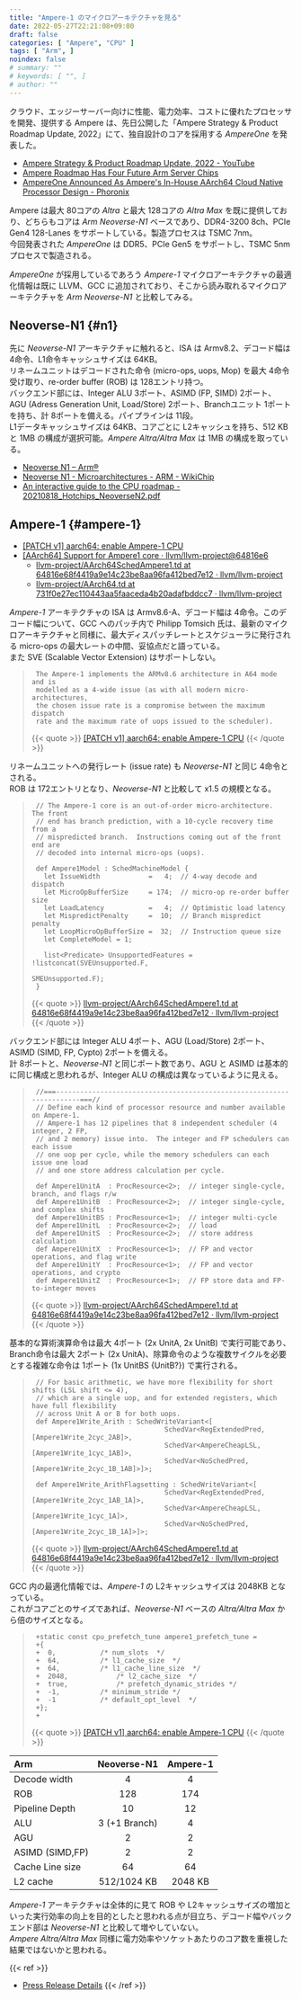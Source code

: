 ```yaml
---
title: "Ampere-1 のマイクロアーキテクチャを見る"
date: 2022-05-27T22:21:08+09:00
draft: false
categories: [ "Ampere", "CPU" ]
tags: [ "Arm", ]
noindex: false
# summary: ""
# keywords: [ "", ]
# author: ""
---
```


クラウド、エッジーサーバー向けに性能、電力効率、コストに優れたプロセッサを開発、提供する Ampere は、先日公開した「Ampere Strategy & Product Roadmap Update, 2022」にて、独自設計のコアを採用する *AmpereOne* を発表した。  

 * [Ampere Strategy & Product Roadmap Update, 2022 - YouTube](https://www.youtube.com/watch?v=rxPt7bpXGSk)
 * [Ampere Roadmap Has Four Future Arm Server Chips](https://www.nextplatform.com/2022/05/27/ampere-roadmap-has-four-future-arm-server-chips/)
 * [AmpereOne Announced As Ampere's In-House AArch64 Cloud Native Processor Design - Phoronix](https://www.phoronix.com/scan.php?page=news_item&px=AmpereOne)

Ampere は最大 80コアの *Altra* と最大 128コアの *Altra Max* を既に提供しており、どちらもコアは *Arm Neoverse-N1* ベースであり、DDR4-3200 8ch、PCIe Gen4 128-Lanes をサポートしている。製造プロセスは TSMC 7nm。  
今回発表された *AmpereOne* は DDR5、PCIe Gen5 をサポートし、TSMC 5nmプロセスで製造される。  

*AmpereOne* が採用しているであろう *Ampere-1* マイクロアーキテクチャの最適化情報は既に LLVM、GCC に追加されており、そこから読み取れるマイクロアーキテクチャを *Arm Neoverse-N1* と比較してみる。  

## Neoverse-N1 {#n1}
先に *Neoverse-N1* アーキテクチャに触れると、ISA は Armv8.2、デコード幅は 4命令、L1命令キャッシュサイズは 64KB。  
リネームユニットはデコードされた命令 (micro-ops, uops, Mop) を最大 4命令受け取り、re-order buffer (ROB) は 128エントリ持つ。  
バックエンド部には、Integer ALU 3ポート、ASIMD (FP, SIMD) 2ポート、AGU (Adress Generation Unit, Load/Store) 2ポート、Branchユニット 1ポートを持ち、計 8ポートを備える。パイプラインは 11段。  
L1データキャッシュサイズは 64KB、コアごとに L2キャッシュを持ち、512 KB と 1MB の構成が選択可能。*Ampere Altra/Altra Max* は 1MB の構成を取っている。  

 * [Neoverse N1 – Arm®](https://www.arm.com/ja/products/silicon-ip-cpu/neoverse/neoverse-n1)
 * [Neoverse N1 - Microarchitectures - ARM - WikiChip](https://en.wikichip.org/wiki/arm_holdings/microarchitectures/neoverse_n1)
 * [An interactive guide to the CPU roadmap - 20210818_Hotchips_NeoverseN2.pdf](https://hc33.hotchips.org/assets/program/conference/day1/20210818_Hotchips_NeoverseN2.pdf)

## Ampere-1 {#ampere-1}

 * [[PATCH v1] aarch64: enable Ampere-1 CPU](https://gcc.gnu.org/pipermail/gcc-patches/2021-November/583030.html)
 * [[AArch64] Support for Ampere1 core · llvm/llvm-project@64816e6](https://github.com/llvm/llvm-project/commit/64816e68f4419a9e14c23be8aa96fa412bed7e12)
    * [llvm-project/AArch64SchedAmpere1.td at 64816e68f4419a9e14c23be8aa96fa412bed7e12 · llvm/llvm-project](https://github.com/llvm/llvm-project/blob/64816e68f4419a9e14c23be8aa96fa412bed7e12/llvm/lib/Target/AArch64/AArch64SchedAmpere1.td)
    * [llvm-project/AArch64.td at 731f0e27ec110443aa5faaceda4b20adafbddcc7 · llvm/llvm-project](https://github.com/llvm/llvm-project/blob/731f0e27ec110443aa5faaceda4b20adafbddcc7/llvm/lib/Target/AArch64/AArch64.td)

*Ampere-1* アーキテクチャの ISA は Armv8.6-A、デコード幅は 4命令。このデコード幅について、GCC へのパッチ内で Philipp Tomsich 氏は、最新のマイクロアーキテクチャと同様に、最大ディスパッチレートとスケジューラに発行される micro-ops の最大レートの中間、妥協点だと語っている。  
また SVE (Scalable Vector Extension) はサポートしない。  

 > 		The Ampere-1 implements the ARMv8.6 architecture in A64 mode and is
 > 		modelled as a 4-wide issue (as with all modern micro-architectures,
 > 		the chosen issue rate is a compromise between the maximum dispatch
 > 		rate and the maximum rate of uops issued to the scheduler).
 >
 > {{< quote >}} [[PATCH v1] aarch64: enable Ampere-1 CPU](https://gcc.gnu.org/pipermail/gcc-patches/2021-November/583030.html) {{< /quote >}}

リネームユニットへの発行レート (issue rate) も *Neoverse-N1* と同じ 4命令とされる。  
ROB は 172エントリとなり、*Neoverse-N1* と比較して x1.5 の規模となる。  

 > 		// The Ampere-1 core is an out-of-order micro-architecture.  The front
 > 		// end has branch prediction, with a 10-cycle recovery time from a
 > 		// mispredicted branch.  Instructions coming out of the front end are
 > 		// decoded into internal micro-ops (uops).
 > 		
 > 		def Ampere1Model : SchedMachineModel {
 > 		  let IssueWidth            =   4;  // 4-way decode and dispatch
 > 		  let MicroOpBufferSize     = 174;  // micro-op re-order buffer size
 > 		  let LoadLatency           =   4;  // Optimistic load latency
 > 		  let MispredictPenalty     =  10;  // Branch mispredict penalty
 > 		  let LoopMicroOpBufferSize =  32;  // Instruction queue size
 > 		  let CompleteModel = 1;
 > 		
 > 		  list<Predicate> UnsupportedFeatures = !listconcat(SVEUnsupported.F,
 > 		                                                    SMEUnsupported.F);
 > 		}
 >
 > {{< quote >}} [llvm-project/AArch64SchedAmpere1.td at 64816e68f4419a9e14c23be8aa96fa412bed7e12 · llvm/llvm-project](https://github.com/llvm/llvm-project/blob/64816e68f4419a9e14c23be8aa96fa412bed7e12/llvm/lib/Target/AArch64/AArch64SchedAmpere1.td#L14-L29) {{< /quote >}}

バックエンド部には Integer ALU 4ポート、AGU (Load/Store) 2ポート、ASIMD (SIMD, FP, Cypto) 2ポートを備える。  
計 8ポートと、*Neoverse-N1* と同じポート数であり、AGU と ASIMD は基本的に同じ構成と思われるが、Integer ALU の構成は異なっているように見える。  

 > 		//===----------------------------------------------------------------------===//
 > 		// Define each kind of processor resource and number available on Ampere-1.
 > 		// Ampere-1 has 12 pipelines that 8 independent scheduler (4 integer, 2 FP,
 > 		// and 2 memory) issue into.  The integer and FP schedulers can each issue
 > 		// one uop per cycle, while the memory schedulers can each issue one load
 > 		// and one store address calculation per cycle.
 > 		
 > 		def Ampere1UnitA  : ProcResource<2>;  // integer single-cycle, branch, and flags r/w
 > 		def Ampere1UnitB  : ProcResource<2>;  // integer single-cycle, and complex shifts
 > 		def Ampere1UnitBS : ProcResource<1>;  // integer multi-cycle
 > 		def Ampere1UnitL  : ProcResource<2>;  // load
 > 		def Ampere1UnitS  : ProcResource<2>;  // store address calculation
 > 		def Ampere1UnitX  : ProcResource<1>;  // FP and vector operations, and flag write
 > 		def Ampere1UnitY  : ProcResource<1>;  // FP and vector operations, and crypto
 > 		def Ampere1UnitZ  : ProcResource<1>;  // FP store data and FP-to-integer moves
 >
 > {{< quote >}} [llvm-project/AArch64SchedAmpere1.td at 64816e68f4419a9e14c23be8aa96fa412bed7e12 · llvm/llvm-project](https://github.com/llvm/llvm-project/blob/64816e68f4419a9e14c23be8aa96fa412bed7e12/llvm/lib/Target/AArch64/AArch64SchedAmpere1.td#L33-L47) {{< /quote >}}
 
基本的な算術演算命令は最大 4ポート (2x UnitA, 2x UnitB) で実行可能であり、Branch命令は最大 2ポート (2x UnitA)、除算命令のような複数サイクルを必要とする複雑な命令は 1ポート (1x UnitBS {UnitB?}) で実行される。  

 > 		// For basic arithmetic, we have more flexibility for short shifts (LSL shift <= 4),
 > 		// which are a single uop, and for extended registers, which have full flexibility
 > 		// across Unit A or B for both uops.
 > 		def Ampere1Write_Arith : SchedWriteVariant<[
 > 		                                SchedVar<RegExtendedPred, [Ampere1Write_2cyc_2AB]>,
 > 		                                SchedVar<AmpereCheapLSL,  [Ampere1Write_1cyc_1AB]>,
 > 		                                SchedVar<NoSchedPred,     [Ampere1Write_2cyc_1B_1AB]>]>;
 > 		
 > 		def Ampere1Write_ArithFlagsetting : SchedWriteVariant<[
 > 		                                SchedVar<RegExtendedPred, [Ampere1Write_2cyc_1AB_1A]>,
 > 		                                SchedVar<AmpereCheapLSL,  [Ampere1Write_1cyc_1A]>,
 > 		                                SchedVar<NoSchedPred,     [Ampere1Write_2cyc_1B_1A]>]>;
 >
 > {{< quote >}} [llvm-project/AArch64SchedAmpere1.td at 64816e68f4419a9e14c23be8aa96fa412bed7e12 · llvm/llvm-project](https://github.com/llvm/llvm-project/blob/64816e68f4419a9e14c23be8aa96fa412bed7e12/llvm/lib/Target/AArch64/AArch64SchedAmpere1.td#L567-L578) {{< /quote >}}


GCC 内の最適化情報では、*Ampere-1* の L2キャッシュサイズは 2048KB となっている。  
これがコアごとのサイズであれば、*Neoverse-N1* ベースの *Altra/Altra Max* から倍のサイズとなる。  

 > 		+static const cpu_prefetch_tune ampere1_prefetch_tune =
 > 		+{
 > 		+  0,			/* num_slots  */
 > 		+  64,			/* l1_cache_size  */
 > 		+  64,			/* l1_cache_line_size  */
 > 		+  2048,			/* l2_cache_size  */
 > 		+  true,			/* prefetch_dynamic_strides */
 > 		+  -1,			/* minimum_stride */
 > 		+  -1			/* default_opt_level  */
 > 		+};
 > 		+
 >
 > {{< quote >}} [[PATCH v1] aarch64: enable Ampere-1 CPU](https://gcc.gnu.org/pipermail/gcc-patches/2021-November/583030.html) {{< /quote >}}

| Arm            | Neoverse-N1 | Ampere-1 |
| :------------- | :---------: | :------: |
| Decode width   | 4           | 4        |
| ROB            | 128         | 174      |
| Pipeline Depth | 10          | 12       |
| ALU            |3 (+1 Branch)| 4        |
| AGU            | 2           | 2        |
| ASIMD (SIMD,FP)| 2           | 2        |
| Cache Line size| 64          | 64       |
| L2 cache       | 512/1024 KB | 2048 KB  |

*Ampere-1* アーキテクチャは全体的に見て ROB や L2キャッシュサイズの増加といった実行効率の向上を目的としたと思われる点が目立ち、デコード幅やバックエンド部は *Neoverse-N1* と比較して増やしていない。  
*Ampere Altra/Altra Max* 同様に電力効率やソケットあたりのコア数を重視した結果ではないかと思われる。  

{{< ref >}}
 * [Press Release Details](https://amperecomputing.com/press/2020-03-03/ampere-altra---industrys-first-80-core-server-processor-unveiled.html)
{{< /ref >}}
